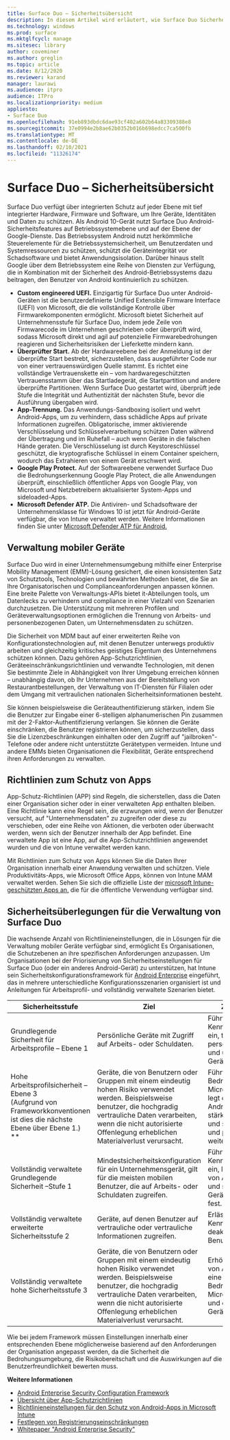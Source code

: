 ```yaml
---
title: Surface Duo – Sicherheitsübersicht
description: In diesem Artikel wird erläutert, wie Surface Duo Sicherheit auf einem mobilen Gerät auf Unternehmensstufe über das Betriebssystem Android und die von Microsoft entwickelt UEFI bietet.
ms.technology: windows
ms.prod: surface
ms.mktglfcycl: manage
ms.sitesec: library
author: coveminer
ms.author: greglin
ms.topic: article
ms.date: 8/12/2020
ms.reviewer: karand
manager: laurawi
ms.audience: itpro
audience: ITPro
ms.localizationpriority: medium
appliesto:
- Surface Duo
ms.openlocfilehash: 91eb893dbdc6dae93cf402a602b64a83309388e8
ms.sourcegitcommit: 37e0994e2b8ae62b0352b016b698edcc7ca500fb
ms.translationtype: MT
ms.contentlocale: de-DE
ms.lasthandoff: 02/10/2021
ms.locfileid: "11326174"
---
```

# Surface Duo – Sicherheitsübersicht

Surface Duo verfügt über integrierten Schutz auf jeder Ebene mit tief integrierter Hardware, Firmware und Software, um Ihre Geräte, Identitäten und Daten zu schützen. Als Android 10-Gerät nutzt Surface Duo Android-Sicherheitsfeatures auf Betriebssystemebene und auf der Ebene der Google-Dienste. Das Betriebssystem Android nutzt herkömmliche Steuerelemente für die Betriebssystemsicherheit, um Benutzerdaten und Systemressourcen zu schützen, schützt die Geräteintegrität vor Schadsoftware und bietet Anwendungsisolation. Darüber hinaus stellt Google über dem Betriebssystem eine Reihe von Diensten zur Verfügung, die in Kombination mit der Sicherheit des Android-Betriebssystems dazu beitragen, den Benutzer von Android kontinuierlich zu schützen.

- **Custom engineered UEFI.** Einzigartig für Surface Duo unter Android-Geräten ist die benutzerdefinierte Unified Extensible Firmware Interface (UEFI) von Microsoft, die die vollständige Kontrolle über Firmwarekomponenten ermöglicht. Microsoft bietet Sicherheit auf Unternehmensstufe für Surface Duo, indem jede Zeile von Firmwarecode im Unternehmen geschrieben oder überprüft wird, sodass Microsoft direkt und agil auf potenzielle Firmwarebedrohungen reagieren und Sicherheitsrisiken der Lieferkette mindern kann.
- **Überprüfter Start.** Ab der Hardwareebene bei der Anmeldung ist der überprüfte Start bestrebt, sicherzustellen, dass ausgeführter Code nur von einer vertrauenswürdigen Quelle stammt. Es richtet eine vollständige Vertrauenskette ein – vom hardwaregeschützten Vertrauensstamm über das Startladegerät, die Startpartition und andere überprüfte Partitionen. Wenn Surface Duo gestartet wird, überprüft jede Stufe die Integrität und Authentizität der nächsten Stufe, bevor die Ausführung übergaben wird.
- **App-Trennung.** Das Anwendungs-Sandboxing isoliert und wehrt Android-Apps, um zu verhindern, dass schädliche Apps auf private Informationen zugreifen. Obligatorische, immer aktivierende Verschlüsselung und Schlüsselverarbeitung schützen Daten während der Übertragung und im Ruhefall – auch wenn Geräte in die falschen Hände geraten. Die Verschlüsselung ist durch Keystoreschlüssel geschützt, die kryptografische Schlüssel in einem Container speichern, wodurch das Extrahieren von einem Gerät erschwert wird.
- **Google Play Protect.** Auf der Softwareebene verwendet Surface Duo die Bedrohungserkennung Google Play Protect, die alle Anwendungen überprüft, einschließlich öffentlicher Apps von Google Play, von Microsoft und Netzbetreibern aktualisierter System-Apps und sideloaded-Apps.
- **Microsoft Defender ATP.** Die Antiviren- und Schadsoftware der Unternehmensklasse für Windows 10 ist jetzt für Android-Geräte verfügbar, die von Intune verwaltet werden. Weitere Informationen finden Sie unter [Microsoft Defender ATP für Android.](https://docs.microsoft.com/windows/security/threat-protection/microsoft-defender-atp/microsoft-defender-atp-android) 


## Verwaltung mobiler Geräte

Surface Duo wird in einer Unternehmensumgebung mithilfe einer Enterprise Mobility Management (EMM)-Lösung gesichert, die einen konsistenten Satz von Schutztools, Technologien und bewährten Methoden bietet, die Sie an Ihre Organisatorischen und Complianceanforderungen anpassen können. Eine breite Palette von Verwaltungs-APIs bietet it-Abteilungen tools, um Datenlecks zu verhindern und compliance in einer Vielzahl von Szenarien durchzusetzen. Die Unterstützung mit mehreren Profilen und Geräteverwaltungsoptionen ermöglichen die Trennung von Arbeits- und personenbezogenen Daten, um Unternehmensdaten zu schützen.

Die Sicherheit von MDM baut auf einer erweiterten Reihe von Konfigurationstechnologien auf, mit denen Benutzer unterwegs produktiv arbeiten und gleichzeitig kritisches geistiges Eigentum des Unternehmens schützen können. Dazu gehören App-Schutzrichtlinien, Geräteeinschränkungsrichtlinien und verwandte Technologien, mit denen Sie bestimmte Ziele in Abhängigkeit von Ihrer Umgebung erreichen können – unabhängig davon, ob Ihr Unternehmen aus der Bereitstellung von Restaurantbestellungen, der Verwaltung von IT-Diensten für Filialen oder dem Umgang mit vertraulichen nationalen Sicherheitsinformationen besteht. 

Sie können beispielsweise die Geräteauthentifizierung stärken, indem Sie die Benutzer zur Eingabe einer 6-stelligen alphanumerischen Pin zusammen mit der 2-Faktor-Authentifizierung verlangen.  Sie können die Geräte einschränken, die Benutzer registrieren können, um sicherzustellen, dass Sie die Lizenzbeschränkungen einhalten oder den Zugriff auf "jailbroken"-Telefone oder andere nicht unterstützte Gerätetypen vermeiden.
Intune und andere EMMs bieten Organisationen die Flexibilität, Geräte entsprechend ihren Anforderungen zu verwalten.

## Richtlinien zum Schutz von Apps

App-Schutz-Richtlinien (APP) sind Regeln, die sicherstellen, dass die Daten einer Organisation sicher oder in einer verwalteten App enthalten bleiben. Eine Richtlinie kann eine Regel sein, die erzwungen wird, wenn der Benutzer versucht, auf "Unternehmensdaten" zu zugreifen oder diese zu verschieben, oder eine Reihe von Aktionen, die verboten oder überwacht werden, wenn sich der Benutzer innerhalb der App befindet. Eine verwaltete App ist eine App, auf die App-Schutzrichtlinien angewendet wurden und die von Intune verwaltet werden kann.

Mit Richtlinien zum Schutz von Apps können Sie die Daten Ihrer Organisation innerhalb einer Anwendung verwalten und schützen. Viele Produktivitäts-Apps, wie Microsoft Office Apps, können von Intune MAM verwaltet werden. Sehen Sie sich die offizielle Liste der [microsoft Intune-geschützten Apps an,](https://docs.microsoft.com/mem/intune/apps/apps-supported-intune-apps) die für die öffentliche Verwendung verfügbar sind.

## Sicherheitsüberlegungen für die Verwaltung von Surface Duo

Die wachsende Anzahl von Richtlinieneinstellungen, die in Lösungen für die Verwaltung mobiler Geräte verfügbar sind, ermöglicht Es Organisationen, die Schutzebenen an ihre spezifischen Anforderungen anzupassen. Um Organisationen bei der Priorisierung von Sicherheitseinstellungen für Surface Duo (oder ein anderes Android-Gerät) zu unterstützen, hat Intune sein Sicherheitskonfigurationsframework für [Android Enterprise](https://docs.microsoft.com/mem/intune/enrollment/android-configuration-framework) eingeführt, das in mehrere unterschiedliche Konfigurationsszenarien organisiert ist und Anleitungen für Arbeitsprofil- und vollständig verwaltete Szenarien bietet.
 

| Sicherheitsstufe                                                                                                       | Ziel                                                                                                                                                                      | Zusammenfassung                                                                                                                                                                                     | Einstellungsinformationen                                                                                                                                                                                                                                     |
| -------------------------------------------------------------------------------------------------------------------- | -------------------------------------------------------------------------------------------------------------------------------------------------------------------------------- | ------------------------------------------------------------------------------------------------------------------------------------------------------------------------------------------- | ------------------------------------------------------------------------------------------------------------------------------------------------------------------------------------------------------------------------------------------------- |
| Grundlegende Sicherheit für Arbeitsprofile – Ebene 1                                                                                | Persönliche Geräte mit Zugriff auf Arbeits- oder Schuldaten.                                                                                                                             | Führt Kennwortanforderungen ein, trennt Arbeits- und personenbezogene Daten und überprüft den Android-Geräte-Nachweis.                                                                               | [Einstellungen der Arbeitsprofilebene 1](https://microsoft.sharepoint.com/teams/EpsilonAdminGuide/Shared%20Documents/General/•%09https:/docs.microsoft.com/mem/intune/enrollment/android-work-profile-security-settings#work-profile-basic-security) |
| Hohe Arbeitsprofilsicherheit – Ebene 3<br>(Aufgrund von Frameworkkonventionen ist dies die nächste Ebene über Ebene 1.)<br> ** | Geräte, die von Benutzern oder Gruppen mit einem eindeutig hohen Risiko verwendet werden. Beispielsweise benutzer, die hochgradig vertrauliche Daten verarbeiten, wenn die nicht autorisierte Offenlegung erheblichen Materialverlust verursacht. | Führt die mobile Bedrohungsabwehr oder Microsoft Defender ATP ein, legt die Mindestversion von Android auf 8.0 fest, setzt stärkere Kennwortrichtlinien und schränkt die Arbeits- und persönliche Trennung weiter ein. | [Einstellungen für Arbeitsprofilebene 3](https://docs.microsoft.com/mem/intune/enrollment/android-work-profile-security-settings#work-profile-high-security)                                                                                         |
| Vollständig verwaltete Grundlegende Sicherheit –Stufe 1                                                                                | Mindestsicherheitskonfiguration für ein Unternehmensgerät, gilt für die meisten mobilen Benutzer, die auf Arbeits- oder Schuldaten zugreifen.                                                          | Führt Kennwortanforderungen ein, legt die Mindestversion von Android auf 8.0 fest und setzt bestimmte Geräteeinschränkungen fest.                                                                          | [Einstellungen der vollständig verwalteten Ebene 1](https://docs.microsoft.com/mem/intune/enrollment/android-fully-managed-security-settings#fully-managed-basic-security)                                                                                     |
| Vollständig verwaltete erweiterte Sicherheitsstufe 2                                                                              | Geräte, auf denen Benutzer auf vertrauliche oder vertrauliche Informationen zugreifen.                                                                                                                | Erlässt stärkere Kennwortrichtlinien und deaktiviert Benutzer-/Kontofunktionen.                                                                                                                   | [Vollständig verwaltete Ebene 2-Settngs](https://docs.microsoft.com/mem/intune/enrollment/android-fully-managed-security-settings#fully-managed-enhanced-security)                                                                                   |
| Vollständig verwaltete hohe Sicherheitsstufe 3                                                                                  | Geräte, die von Benutzern oder Gruppen mit einem eindeutig hohen Risiko verwendet werden. Beispielsweise benutzer, die hochgradig vertrauliche Daten verarbeiten, wenn die nicht autorisierte Offenlegung erheblichen Materialverlust verursacht. | Erhöht die Mindestversion von Android auf 10.0, führt eine mobile Bedrohungsabwehr oder Microsoft Defender ATP ein und erzwingt zusätzliche Geräteeinschränkungen.                                     | [Vollständig verwaltete Einstellungen der Stufe 3](https://docs.microsoft.com/mem/intune/enrollment/android-fully-managed-security-settings#fully-managed-high-security)                                                                                      |
 
Wie bei jedem Framework müssen Einstellungen innerhalb einer entsprechenden Ebene möglicherweise basierend auf den Anforderungen der Organisation angepasst werden, da die Sicherheit die Bedrohungsumgebung, die Risikobereitschaft und die Auswirkungen auf die Benutzerfreundlichkeit bewerten muss.
 
 
**Weitere Informationen**


- [Android Enterprise Security Configuration Framework](https://docs.microsoft.com/mem/intune/enrollment/android-configuration-framework)
- [Übersicht über App-Schutzrichtlinien](https://docs.microsoft.com/mem/intune/apps/app-protection-policy)
- [Richtlinieneinstellungen für den Schutz von Android-Apps in Microsoft Intune](https://docs.microsoft.com/mem/intune/apps/app-protection-policy-settings-android)
- [Festlegen von Registrierungseinschränkungen](https://docs.microsoft.com/mem/intune/enrollment/enrollment-restrictions-set)
- [Whitepaper "Android Enterprise Security"](https://static.googleusercontent.com/media/www.android.com/en//static/2016/pdfs/enterprise/Android_Enterprise_Security_White_Paper_2019.pdf)
 